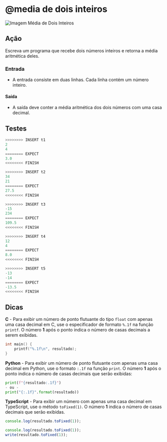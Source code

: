 # @media de dois inteiros

![Imagem Média de Dois Inteiros](cover.jpg)

## Ação

Escreva um programa que recebe dois números inteiros e retorna a média aritmética
deles.

### Entrada

- A entrada consiste em duas linhas. Cada linha contém um número inteiro.

#### Saída

- A saída deve conter a média aritmética dos dois números com uma casa decimal.

## Testes

```py
>>>>>>>> INSERT t1
2
4
======== EXPECT
3.0
<<<<<<<< FINISH
```

```py
>>>>>>>> INSERT t2
34
21
======== EXPECT
27.5
<<<<<<<< FINISH
```

```py
>>>>>>>> INSERT t3
-15
234
======== EXPECT
109.5
<<<<<<<< FINISH
```

```py
>>>>>>>> INSERT t4
12
4
======== EXPECT
8.0
<<<<<<<< FINISH
```

```py
>>>>>>>> INSERT t5
-13
-14
======== EXPECT
-13.5
<<<<<<<< FINISH
```

## Dicas

**C** - Para exibir um número de ponto flutuante do tipo `float` com apenas uma casa decimal em C, use o especificador de formato `%.1f` na função `printf`. O número **1** após o ponto indica o número de casas decimais a serem exibidas.

```c
int main() {
    printf("%.1f\n", resultado);
}
```

**Python** - Para exibir um número de ponto flutuante com apenas uma casa decimal em Python, use o formato `:.1f` na função `print`. O número **1** após o ponto indica o número de casas decimais que serão exibidas:

```py
print(f"{resultado:.1f}")
- ou -
print("{:.1f}".format(resultado))
```

**TypeScript** - Para exibir um número com apenas uma casa decimal em TypeScript, use o método `toFixed(1)`. O número **1** indica o número de casas decimais que serão exibidas.

```ts
console.log(resultado.toFixed(1)); 
```

```ts
console.log(resultado.toFixed(1)); 
write(resultado.toFixed(1));
```
